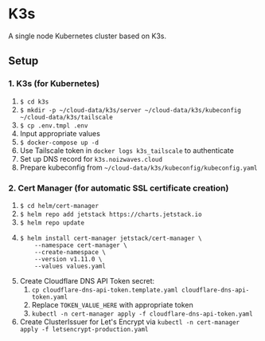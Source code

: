 # K3s

A single node Kubernetes cluster based on K3s.

## Setup

### 1. K3s (for Kubernetes)
1.  `$ cd k3s`
1.  `$ mkdir -p ~/cloud-data/k3s/server ~/cloud-data/k3s/kubeconfig ~/cloud-data/k3s/tailscale`
1.  `$ cp .env.tmpl .env`
1.  Input appropriate values
1.  `$ docker-compose up -d`
1.  Use Tailscale token in `docker logs k3s_tailscale` to authenticate
1.  Set up DNS record for `k3s.noizwaves.cloud`
1.  Prepare kubeconfig from `~/cloud-data/k3s/kubeconfig/kubeconfig.yaml`

### 2. Cert Manager (for automatic SSL certificate creation)
1.  `$ cd helm/cert-manager`
1.  `$ helm repo add jetstack https://charts.jetstack.io`
1.  `$ helm repo update`
1.  ```
    $ helm install cert-manager jetstack/cert-manager \
        --namespace cert-manager \
        --create-namespace \
        --version v1.11.0 \
        --values values.yaml
    ```
1.  Create Cloudflare DNS API Token secret:
    1.  `cp cloudflare-dns-api-token.template.yaml cloudflare-dns-api-token.yaml`
    1.  Replace `TOKEN_VALUE_HERE` with appropriate token
    1.  `kubectl -n cert-manager apply -f cloudflare-dns-api-token.yaml`
1.  Create ClusterIssuer for Let's Encrypt via `kubectl -n cert-manager apply -f letsencrypt-production.yaml`